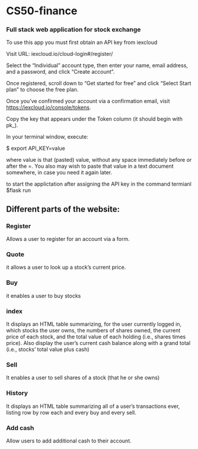 # CS50-finance
### Full stack web application for stock exchange

To use this app you must first obtain an API key from iexcloud

Visit URL: iexcloud.io/cloud-login#/register/

Select the “Individual” account type, then enter your name, email address, and a password, and click “Create account”.

Once registered, scroll down to “Get started for free” and click “Select Start plan” to choose the free plan.

Once you’ve confirmed your account via a confirmation email, visit https://iexcloud.io/console/tokens.

Copy the key that appears under the Token column (it should begin with pk_).

In your terminal window, execute:

$ export API_KEY=value

where value is that (pasted) value, without any space immediately before or after the =. You also may wish to paste that value in a text document somewhere, in case you need it again later.

to start the applictation after assigning the API key in the command termianl $flask run


## Different parts of the website:

### Register

Allows a user to register for an account via a form.

### Quote 

 it allows a user to look up a stock’s current price.
 
 ### Buy 
 
 it enables a user to buy stocks
 
 ### index
 
It displays an HTML table summarizing, for the user currently logged in, which stocks the user owns, the numbers of shares owned, the current price of each stock, and the total value of each holding (i.e., shares times price). Also display the user’s current cash balance along with a grand total (i.e., stocks’ total value plus cash)
 
 ### Sell
 
It enables a user to sell shares of a stock (that he or she owns)
 
 ### History
 
It displays an HTML table summarizing all of a user’s transactions ever, listing row by row each and every buy and every sell.
 
 ### Add cash
 
 Allow users to add additional cash to their account.
 
 
 
 
 
 
 
 
 
 
 
 
 
 
 
 
 
